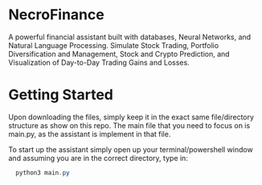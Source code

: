 # NecroFinance

A powerful financial assistant built with databases, Neural Networks, and Natural Language Processing. Simulate Stock Trading, Portfolio Diversification and Management, Stock and Crypto Prediction, and Visualization of Day-to-Day Trading Gains and Losses.



# Getting Started 

Upon downloading the files, simply keep it in the exact same file/directory structure as show on this repo. The main file that you need to focus on is main.py, as the assistant is implement in that file. 

To start up the assistant simply open up your terminal/powershell window and assuming you are in the correct directory, type in:

```powershell
  python3 main.py
```




